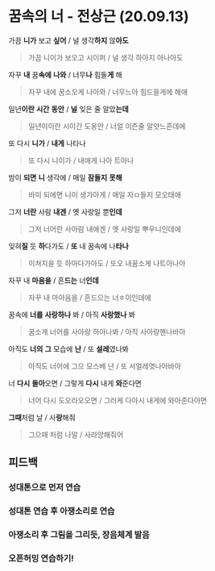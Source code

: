 # 꿈속의 너 - 전상근 (20.09.13)

가끔 **니가** 보고 **싶어** / 널 생각**하지** 않**아도**

> 가끔 니이가 보오고 시이퍼 /  널 생각 하아지 아나아도

자꾸 **내** 꿈**속에** **나와** / 너무**나** 힘들**게** 해

> 자꾸 내에 꿈소오게 나아와 / 너무느아 힘드을게에 해애

일년**이란** **시간** **동안** / **널** 잊은 줄 알았**는데**

> 일년이이란 시이간 도옹안 / 너얼 이즌줄 알앗느흔데에

또 다시 **니가** / **내게** 나타나

> 또 다시 니이가 / 내애게 나아 트아나

밤이 **되면** **니** 생각에 / 매일 **잠들지** **못해**

> 바미 되에면 니이 생가아게 / 매일 자ㅁ들지 모오태애

그저 **너란** 사람 **내겐** / 옛 사랑일 뿐**인데**

> 그저 너어란 사아람 내애겐 / 옛 사랑일 뿌우니인데에

잊혀**질** 듯 **하**다가도 / **또** 내 꿈속에 나**타나**

> 이쳐지을 듯 하아다가아도 / 또오 내꿈소게 나트아나아

자꾸 내 **마음을** / 흔**드는** 너**인데**

> 자꾸 내 마아음을 / 흔드으는 너ㅎ이인데에

꿈속에 **너를** **사랑하나** 봐 / 아직 **사랑했나** 봐

> 꿈소게 너어를 사아랑 하아나봐 / 아직 사아랑핸나바아

아직도 **너의** **그** 모습에 **난** / 또 **설레**였나봐

> 아직도 너어에 그으 모스베 난 / 또 서얼레엿나아바아 

너 **다시** **돌아**오면 / 그렇게 **다시** 내게 **와**준다면

> 너어 다시 도오라오오면 / 그러케 다아시 내게에 와아준다아면

**그때**처럼 날 / 사**랑**해줘

> 그으때 처럼 나알 / 사라앙해줘어





## 피드백

### 성대톤으로 먼저 연습

### 성대톤 연습 후 아쟁소리로 연습

### 아쟁소리 후 그림을 그리듯, 장음체계 발음



### 오픈허밍 연습하기!